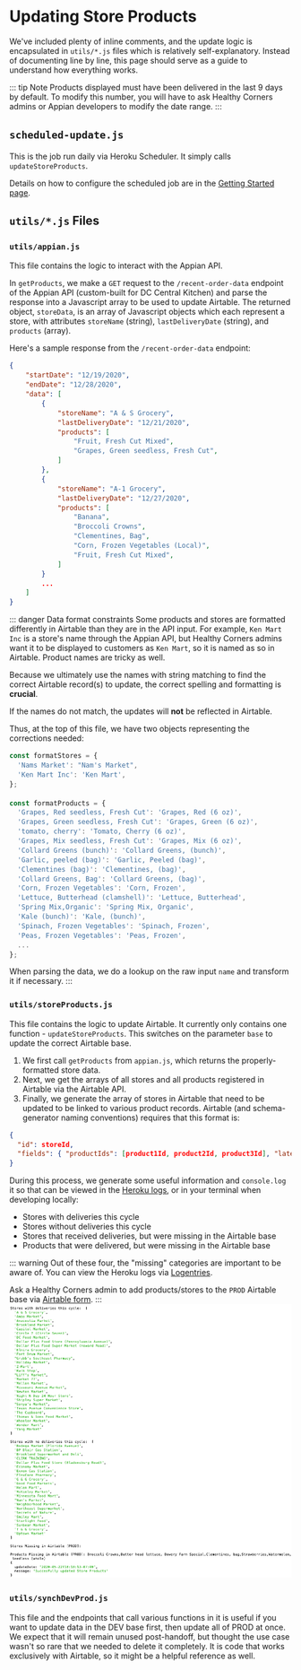 # Updating Store Products

We've included plenty of inline comments, and the update logic is encapsulated in `utils/*.js` files which is relatively self-explanatory. Instead of documenting line by line, this page should serve as a guide to understand how everything works.

::: tip Note
Products displayed must have been delivered in the last 9 days by default. To modify this number, you will have to ask Healthy Corners admins or Appian developers to modify the date range.
:::

## `scheduled-update.js`

This is the job run daily via Heroku Scheduler. It simply calls `updateStoreProducts`.

Details on how to configure the scheduled job are in the [Getting Started page](./getting-started.md#heroku-scheduler).

## `utils/*.js` Files

### `utils/appian.js`

This file contains the logic to interact with the Appian API.
  
In `getProducts`, we make a `GET` request to the `/recent-order-data` endpoint of the Appian API (custom-built for DC Central Kitchen) and parse the response into a Javascript array to be used to update Airtable. The returned object, `storeData`, is an array of Javascript objects which each represent a store, with attributes `storeName` (string), `lastDeliveryDate` (string), and `products` (array).

Here's a sample response from the `/recent-order-data` endpoint:
``` json
{
    "startDate": "12/19/2020",
    "endDate": "12/28/2020",
    "data": [
        {
            "storeName": "A & S Grocery",
            "lastDeliveryDate": "12/21/2020",
            "products": [
                "Fruit, Fresh Cut Mixed",
                "Grapes, Green seedless, Fresh Cut",
            ]
        },
        {
            "storeName": "A-1 Grocery",
            "lastDeliveryDate": "12/27/2020",
            "products": [
                "Banana",
                "Broccoli Crowns",
                "Clementines, Bag",
                "Corn, Frozen Vegetables (Local)",
                "Fruit, Fresh Cut Mixed",
            ]
        }
        ...
    ]
}
```

::: danger Data format constraints
Some products and stores are formatted differently in Airtable than they are in the API input. For example, `Ken Mart Inc` is a store's name through the Appian API, but Healthy Corners admins want it to be displayed to customers as `Ken Mart`, so it is named as so in Airtable. Product names are tricky as well.

Because we ultimately use the names with string matching to find the correct Airtable record(s) to update, the correct spelling and formatting is **crucial**.

If the names do not match, the updates will **not** be reflected in Airtable.

Thus, at the top of this file, we have two objects representing the corrections needed:

```javascript
const formatStores = {
  'Nams Market': "Nam's Market",
  'Ken Mart Inc': 'Ken Mart',
};

const formatProducts = {
  'Grapes, Red seedless, Fresh Cut': 'Grapes, Red (6 oz)',
  'Grapes, Green seedless, Fresh Cut': 'Grapes, Green (6 oz)',
  'tomato, cherry': 'Tomato, Cherry (6 oz)',
  'Grapes, Mix seedless, Fresh Cut': 'Grapes, Mix (6 oz)',
  'Collard Greens (bunch)': 'Collard Greens, (bunch)',
  'Garlic, peeled (bag)': 'Garlic, Peeled (bag)',
  'Clementines (bag)': 'Clementines, (bag)',
  'Collard Greens, Bag': 'Collard Greens, (bag)',
  'Corn, Frozen Vegetables': 'Corn, Frozen',
  'Lettuce, Butterhead (clamshell)': 'Lettuce, Butterhead',
  'Spring Mix,Organic': 'Spring Mix, Organic',
  'Kale (bunch)': 'Kale, (bunch)',
  'Spinach, Frozen Vegetables': 'Spinach, Frozen',
  'Peas, Frozen Vegetables': 'Peas, Frozen',
  ...
};
```

When parsing the data, we do a lookup on the raw input `name` and transform it if necessary.
:::

### `utils/storeProducts.js`

This file contains the logic to update Airtable. It currently only contains one function - `updateStoreProducts`. This switches on the parameter `base` to update the correct Airtable base.

1. We first call `getProducts` from `appian.js`, which returns the properly-formatted store data.
2. Next, we get the arrays of all stores and all products registered in Airtable via the Airtable API.
3. Finally, we generate the array of stores in Airtable that need to be updated to be linked to various product records. Airtable (and schema-generator naming conventions) requires that this format is:

```json
{
  "id": storeId,
  "fields": { "productIds": [product1Id, product2Id, product3Id], "latestDelivery": lastDeliveryDate }
}
```

During this process, we generate some useful information and `console.log` it so that can be viewed in the [Heroku logs](./getting-started.md#logentries), or in your terminal when developing locally:

- Stores with deliveries this cycle
- Stores without deliveries this cycle
- Stores that received deliveries, but were missing in the Airtable base
- Products that were delivered, but were missing in the Airtable base

::: warning
Out of these four, the "missing" categories are important to be aware of. You can view the Heroku logs via [Logentries](./getting-started.md#logentries).

Ask a Healthy Corners admin to add products/stores to the `PROD` Airtable base via [Airtable form](../admin/forms.md).
:::
![console output](../assets/node/output-terminal.png)

### `utils/synchDevProd.js`

This file and the endpoints that call various functions in it is useful if you want to update data in the DEV base first, then update all of PROD at once. We expect that it will remain unused post-handoff, but thought the use case wasn't so rare that we needed to delete it completely. It is code that works exclusively with Airtable, so it might be a helpful reference as well.
